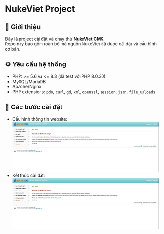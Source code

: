 # NukeViet Project

## 📌 Giới thiệu
Đây là project cài đặt và chạy thử **NukeViet CMS**.  
Repo này bao gồm toàn bộ mã nguồn NukeViet đã được cài đặt và cấu hình cơ bản.  

## ⚙️ Yêu cầu hệ thống
- PHP: >= 5.6 và <= 8.3 (đã test với PHP 8.0.30)  
- MySQL/MariaDB  
- Apache/Nginx  
- PHP extensions: `pdo`, `curl`, `gd`, `xml`, `openssl`, `session`, `json`, `file_uploads`  

## 🚀 Các bước cài đặt
- Cấu hình thông tin website: 
![Screenshot 2025-09-26 232938.png](https://github.com/Kien1804/nukeviet/blob/master/Screenshot%202025-09-26%20233225.png)
- Kết thúc cài đặt:
![Screenshot 2025-09-26 233225.png)](https://github.com/Kien1804/nukeviet/blob/master/Screenshot%202025-09-26%20233225.png)
